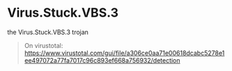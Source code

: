 # Virus.Stuck.VBS.3
the Virus.Stuck.VBS.3 trojan

> On virustotal: https://www.virustotal.com/gui/file/a306ce0aa71e00618dcabc5278e1ee497072a77fa7017c96c893ef668a756932/detection
